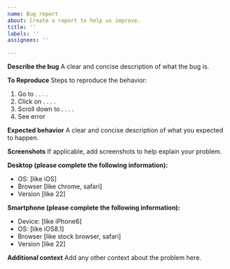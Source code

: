 ```yaml
---
name: Bug report
about: Create a report to help us improve.
title: ''
labels: ''
assignees: ''

---
```


**Describe the bug**
A clear and concise description of what the bug is.

**To Reproduce**
Steps to reproduce the behavior:
1. Go to . . . .
2. Click on . . . .
3. Scroll down to . . . .
4. See error

**Expected behavior**
A clear and concise description of what you expected to happen.

**Screenshots**
If applicable, add screenshots to help explain your problem.

**Desktop (please complete the following information):**
- OS: [like iOS]
- Browser [like chrome, safari]
- Version [like 22]

**Smartphone (please complete the following information):**
- Device: [like iPhone6]
- OS: [like iOS8.1]
- Browser [like stock browser, safari]
- Version [like 22]

**Additional context**
Add any other context about the problem here.
